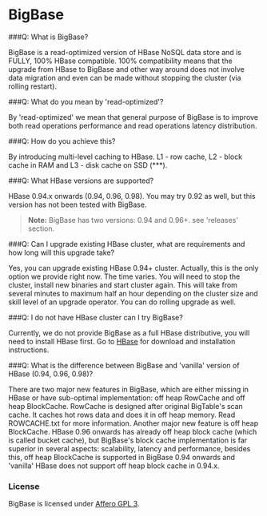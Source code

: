 BigBase
======

###Q: What is BigBase?

BigBase is a read-optimized version of HBase NoSQL data store and is FULLY, 100% HBase compatible.
100% compatibility means that the upgrade from HBase to BigBase and other way around does not 
involve data migration and even can be made without stopping the cluster (via rolling restart). 

###Q: What do you mean by 'read-optimized'?

By 'read-optimized' we mean that general purpose of BigBase is to improve both read operations performance
and read operations latency distribution.

###Q: How do you achieve this?

By introducing multi-level caching to HBase. L1 - row cache, L2 - block cache in RAM and L3 - disk cache on SSD (***).  

###Q: What HBase versions are supported?

HBase 0.94.x onwards (0.94, 0.96, 0.98). You may try 0.92 as well, but this version has not been tested with BigBase.
> **Note:** BigBase has two versions: 0.94 and 0.96+. see 'releases' section.

###Q: Can I upgrade existing HBase cluster, what are requirements and how long will this upgrade take?

Yes, you can upgrade existing HBase 0.94+ cluster. Actually, this is the only option we provide right now.
The time varies. You will need to stop the cluster, install new binaries and start cluster again. 
This will take from several minutes to maximum half an hour depending on the cluster size and skill 
level of an upgrade operator. You can do rolling upgrade as well.

###Q: I do not have HBase cluster can I try BigBase?

Currently, we do not provide BigBase as a full HBase distributive, you will need to install HBase first. 
Go to [HBase](http://hbase.apache.org) for download and installation instructions. 

###Q: What is the difference between BigBase and 'vanilla' version of HBase (0.94, 0.96, 0.98)?

There are two major new features in BigBase, which are either missing in HBase or have sub-optimal implementation: 
off heap RowCache and off heap BlockCache. RowCache is designed after original BigTable's scan cache. It caches
hot rows data and does it in off heap memory. Read ROWCACHE.txt for more information. Another major new feature is 
off heap BlockCache. HBase 0.96 onwards has already off heap block cache (which is called bucket cache), but BigBase's 
block cache implementation is far superior in several aspects: scalability, latency and performance, besides this, 
off heap BlockCache is supported in BigBase 0.94 onwards and 'vanilla' HBase does not support off heap block cache in 0.94.x.
    

### License

BigBase is licensed under [Affero GPL 3](http://www.gnu.org/licenses/agpl-3.0.html).
 

 





